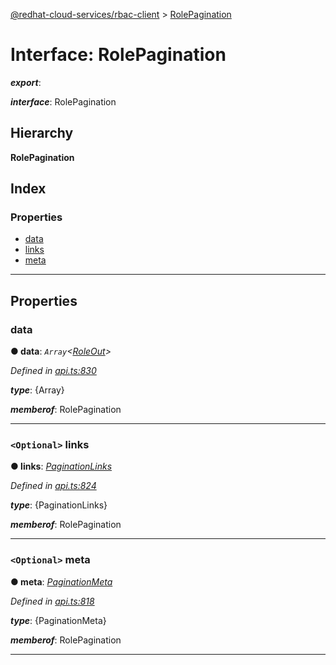 [@redhat-cloud-services/rbac-client](../README.md) > [RolePagination](../interfaces/rolepagination.md)

# Interface: RolePagination

*__export__*: 

*__interface__*: RolePagination

## Hierarchy

**RolePagination**

## Index

### Properties

* [data](rolepagination.md#data)
* [links](rolepagination.md#links)
* [meta](rolepagination.md#meta)

---

## Properties

<a id="data"></a>

###  data

**● data**: *`Array`<[RoleOut](roleout.md)>*

*Defined in [api.ts:830](https://github.com/karelhala/javascript-clients/blob/master/packages/rbac/api.ts#L830)*

*__type__*: {Array}

*__memberof__*: RolePagination

___
<a id="links"></a>

### `<Optional>` links

**● links**: *[PaginationLinks](paginationlinks.md)*

*Defined in [api.ts:824](https://github.com/karelhala/javascript-clients/blob/master/packages/rbac/api.ts#L824)*

*__type__*: {PaginationLinks}

*__memberof__*: RolePagination

___
<a id="meta"></a>

### `<Optional>` meta

**● meta**: *[PaginationMeta](paginationmeta.md)*

*Defined in [api.ts:818](https://github.com/karelhala/javascript-clients/blob/master/packages/rbac/api.ts#L818)*

*__type__*: {PaginationMeta}

*__memberof__*: RolePagination

___


